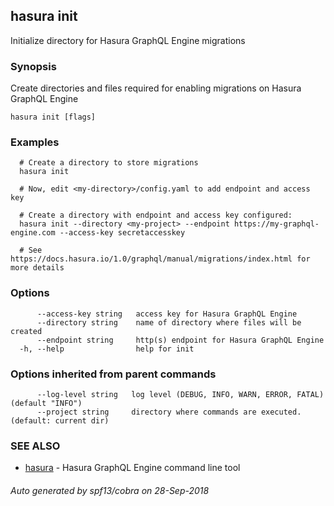 ## hasura init

Initialize directory for Hasura GraphQL Engine migrations

### Synopsis

Create directories and files required for enabling migrations on Hasura GraphQL Engine

```
hasura init [flags]
```

### Examples

```
  # Create a directory to store migrations
  hasura init

  # Now, edit <my-directory>/config.yaml to add endpoint and access key

  # Create a directory with endpoint and access key configured:
  hasura init --directory <my-project> --endpoint https://my-graphql-engine.com --access-key secretaccesskey

  # See https://docs.hasura.io/1.0/graphql/manual/migrations/index.html for more details
```

### Options

```
      --access-key string   access key for Hasura GraphQL Engine
      --directory string    name of directory where files will be created
      --endpoint string     http(s) endpoint for Hasura GraphQL Engine
  -h, --help                help for init
```

### Options inherited from parent commands

```
      --log-level string   log level (DEBUG, INFO, WARN, ERROR, FATAL) (default "INFO")
      --project string     directory where commands are executed. (default: current dir)
```

### SEE ALSO

* [hasura](hasura.md)	 - Hasura GraphQL Engine command line tool

###### Auto generated by spf13/cobra on 28-Sep-2018
